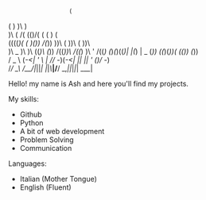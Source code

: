                      (                                 
   (             )   )\ )                              
   )\         ( /(  (()/(   (        (      )      (   
((((_)(   (   )\())  /(_)) ))\ (    ))\    (      ))\  
 )\ _ )\  )\ ((_)\  (_))  /((_))\  /((_)   )\  ' /((_) 
 (_)_\(_)((_)| |(_) | _ \(_)) ((_)(_))(  _((_)) (_))   
  / _ \  (_-<| ' \  |   // -_)(_-<| || || '  \()/ -_)  
 /_/ \_\ /__/|_||_| |_|_\\___|/__/ \_,_||_|_|_| \___|  
                                                       
Hello! my name is Ash and here you'll find my projects.

My skills:
 - Github
 - Python
 - A bit of web development
 - Problem Solving 
 - Communication
 
Languages:
 - Italian (Mother Tongue)
 - English (Fluent)
